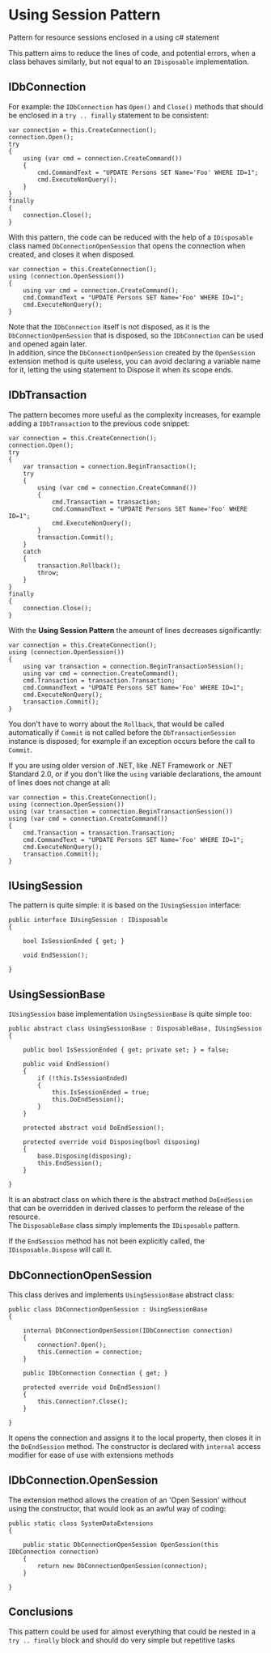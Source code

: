 # Using Session Pattern
Pattern for resource sessions enclosed in a using c# statement

This pattern aims to reduce the lines of code, and potential errors, when a class behaves similarly, but not equal to an `IDisposable` implementation.

## IDbConnection
For example: the `IDbConnection` has `Open()` and `Close()` methods that should be enclosed in a `try .. finally` statement to be consistent:

````
var connection = this.CreateConnection();
connection.Open();
try
{
	using (var cmd = connection.CreateCommand())
	{
		cmd.CommandText = "UPDATE Persons SET Name='Foo' WHERE ID=1";
		cmd.ExecuteNonQuery();
	}
}
finally
{
	connection.Close();
}
````

With this pattern, the code can be reduced with the help of a `IDisposable` class named `DbConnectionOpenSession` that opens the connection when created, and closes it when disposed.

````
var connection = this.CreateConnection();
using (connection.OpenSession())
{
	using var cmd = connection.CreateCommand();
	cmd.CommandText = "UPDATE Persons SET Name='Foo' WHERE ID=1";
	cmd.ExecuteNonQuery();
}
````

Note that the `IDbConnection` itself is not disposed, as it is the `DbConnectionOpenSession` that is disposed, so the `IDbConnection` can be used and opened again later.  
In addition, since the `DbConnectionOpenSession` created by the `OpenSession` extension method is quite useless, you can avoid declaring a variable name for it, letting the using statement to Dispose it when its scope ends.

## IDbTransaction
The pattern becomes more useful as the complexity increases, for example adding a `IDbTransaction` to the previous code snippet:

````
var connection = this.CreateConnection();
connection.Open();
try
{
	var transaction = connection.BeginTransaction();
	try
	{
		using (var cmd = connection.CreateCommand())
		{
			cmd.Transaction = transaction;
			cmd.CommandText = "UPDATE Persons SET Name='Foo' WHERE ID=1";
			cmd.ExecuteNonQuery();
		}
		transaction.Commit();
	}
	catch
	{
		transaction.Rollback();
		throw;
	}
}
finally
{
	connection.Close();
}
````

With the **Using Session Pattern** the amount of lines decreases significantly:

````
var connection = this.CreateConnection();
using (connection.OpenSession())
{
	using var transaction = connection.BeginTransactionSession();
	using var cmd = connection.CreateCommand();
	cmd.Transaction = transaction.Transaction;
	cmd.CommandText = "UPDATE Persons SET Name='Foo' WHERE ID=1";
	cmd.ExecuteNonQuery();
	transaction.Commit();
}
````
You don't have to worry about the `Rollback`, that would be called automatically if `Commit` is not called before the `DbTransactionSession` instance is disposed; for example if an exception occurs before the call to `Commit`.


If you are using older version of .NET, like .NET Framework or .NET Standard 2.0, or if you don't like the `using` variable declarations, the amount of lines does not change at all:

````
var connection = this.CreateConnection();
using (connection.OpenSession())
using (var transaction = connection.BeginTransactionSession())
using (var cmd = connection.CreateCommand())
{
	cmd.Transaction = transaction.Transaction;
	cmd.CommandText = "UPDATE Persons SET Name='Foo' WHERE ID=1";
	cmd.ExecuteNonQuery();
	transaction.Commit();
}
````

## IUsingSession
The pattern is quite simple: it is based on the `IUsingSession` interface:
````
public interface IUsingSession : IDisposable
{

	bool IsSessionEnded { get; }

	void EndSession();

}
````
## UsingSessionBase
`IUsingSession` base implementation `UsingSessionBase` is quite simple too:
````
public abstract class UsingSessionBase : DisposableBase, IUsingSession
{

	public bool IsSessionEnded { get; private set; } = false;

	public void EndSession()
	{
		if (!this.IsSessionEnded)
		{
			this.IsSessionEnded = true;
			this.DoEndSession();
		}
	}

	protected abstract void DoEndSession();

	protected override void Disposing(bool disposing)
	{
		base.Disposing(disposing);
		this.EndSession();
	}

}
````
It is an abstract class on which there is the abstract method `DoEndSession` that can be overridden in derived classes to perform the release of the resource.  
The `DisposableBase` class simply implements the `IDisposable` pattern.

If the `EndSession` method has not been explicitly called, the `IDisposable.Dispose` will call it.

## DbConnectionOpenSession
This class derives and implements `UsingSessionBase` abstract class:
````
public class DbConnectionOpenSession : UsingSessionBase
{

	internal DbConnectionOpenSession(IDbConnection connection)
	{
		connection?.Open();
		this.Connection = connection;
	}

	public IDbConnection Connection { get; }

	protected override void DoEndSession()
	{
		this.Connection?.Close();
	}

}
````
It opens the connection and assigns it to the local property, then closes it in the `DoEndSession` method.
The constructor is declared with `internal` access modifier for ease of use with extensions methods

## IDbConnection.OpenSession
The extension method allows the creation of an 'Open Session' without using the constructor, that would look as an awful way of coding:
````
public static class SystemDataExtensions
{

	public static DbConnectionOpenSession OpenSession(this IDbConnection connection)
	{
		return new DbConnectionOpenSession(connection);
	}

}
````

## Conclusions
This pattern could be used for almost everything that could be nested in a `try .. finally` block and should do very simple but repetitive tasks
